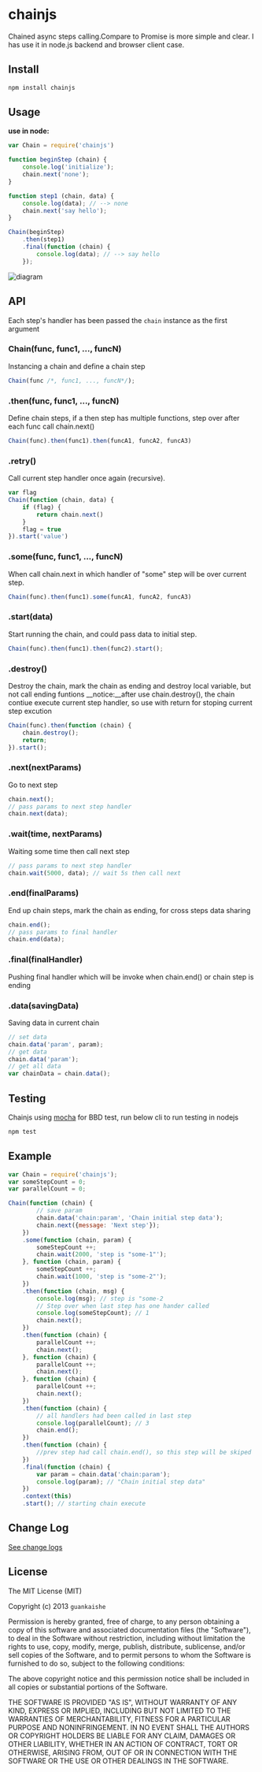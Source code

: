 chainjs
=======

Chained async steps calling.Compare to Promise is more simple and clear. I has use it in node.js backend and browser
client case.

## Install

```bash
npm install chainjs
```

## Usage

__use in node:__
```javascript
var Chain = require('chainjs')

function beginStep (chain) {
    console.log('initialize');
    chain.next('none');
}

function step1 (chain, data) {
    console.log(data); // --> none
    chain.next('say hello');
}

Chain(beginStep)
    .then(step1)
    .final(function (chain) {
        console.log(data); // --> say hello
    });
```

![diagram](http://switer.qiniudn.com/chainjs-diagram.png)

## API
Each step's handler has been passed the `chain` instance as the first argument

### Chain(func, func1, ..., funcN)
Instancing a chain and define a chain step
```javascript
Chain(func /*, func1, ..., funcN*/);
```

### .then(func, func1, ..., funcN)
Define chain steps, if a then step has multiple functions, step over after each func call chain.next()
```javascript
Chain(func).then(func1).then(funcA1, funcA2, funcA3)
```

### .retry()
Call current step handler once again (recursive).
```javascript
var flag
Chain(function (chain, data) {
    if (flag) {
        return chain.next()
    }
    flag = true
}).start('value')
```

### .some(func, func1, ..., funcN)
When call chain.next in which handler of "some" step will be over current step.
```javascript
Chain(func).then(func1).some(funcA1, funcA2, funcA3)
```

### .start(data)
Start running the chain, and could pass data to initial step.
```javascript
Chain(func).then(func1).then(func2).start();
```

### .destroy()
Destroy the chain, mark the chain as ending and destroy local variable, but not call ending funtions
__notice:__after use chain.destroy(), the chain contiue execute current step handler, 
so use with return for stoping current step excution
```javascript
Chain(func).then(function (chain) {
    chain.destroy();
    return;
}).start();
```

### .next(nextParams)
Go to next step
```javascript
chain.next();
// pass params to next step handler
chain.next(data);
```

### .wait(time, nextParams)
Waiting some time then call next step
```javascript
// pass params to next step handler
chain.wait(5000, data); // wait 5s then call next
```

### .end(finalParams)
End up chain steps, mark the chain as ending, for cross steps data sharing
```javascript
chain.end();
// pass params to final handler
chain.end(data);
```

### .final(finalHandler)
Pushing final handler which will be invoke when chain.end() or chain step is ending

### .data(savingData)
Saving data in current chain
```javascript
// set data
chain.data('param', param);
// get data
chain.data('param');
// get all data
var chainData = chain.data();
```

## Testing
Chainjs using [mocha](http://mochajs.org/) for BBD test, run below cli to run testing in nodejs
```bash
npm test
```

## Example

```javascript
var Chain = require('chainjs');
var someStepCount = 0;
var parallelCount = 0;

Chain(function (chain) {
        // save param
        chain.data('chain:param', 'Chain initial step data');
        chain.next({message: 'Next step'});
    })
    .some(function (chain, param) {
        someStepCount ++;
        chain.wait(2000, 'step is "some-1"');
    }, function (chain, param) {
        someStepCount ++;
        chain.wait(1000, 'step is "some-2"');
    })
    .then(function (chain, msg) {
        console.log(msg); // step is "some-2
        // Step over when last step has one hander called
        console.log(someStepCount); // 1
        chain.next();
    })
    .then(function (chain) {
        parallelCount ++;
        chain.next();
    }, function (chain) {
        parallelCount ++;
        chain.next();
    }, function (chain) {
        parallelCount ++;
        chain.next();
    })
    .then(function (chain) {
        // all handlers had been called in last step
        console.log(parallelCount); // 3
        chain.end();
    })
    .then(function (chain) {
        //prev step had call chain.end(), so this step will be skiped
    })
    .final(function (chain) {
        var param = chain.data('chain:param');
        console.log(param); // "Chain initial step data"
    })
    .context(this)
    .start(); // starting chain execute
```

## Change Log

[See change logs](https://github.com/switer/chainjs/blob/master/CHANGELOG.md)

## License

The MIT License (MIT)

Copyright (c) 2013 `guankaishe`

Permission is hereby granted, free of charge, to any person obtaining a copy of
this software and associated documentation files (the "Software"), to deal in
the Software without restriction, including without limitation the rights to
use, copy, modify, merge, publish, distribute, sublicense, and/or sell copies of
the Software, and to permit persons to whom the Software is furnished to do so,
subject to the following conditions:

The above copyright notice and this permission notice shall be included in all
copies or substantial portions of the Software.

THE SOFTWARE IS PROVIDED "AS IS", WITHOUT WARRANTY OF ANY KIND, EXPRESS OR
IMPLIED, INCLUDING BUT NOT LIMITED TO THE WARRANTIES OF MERCHANTABILITY, FITNESS
FOR A PARTICULAR PURPOSE AND NONINFRINGEMENT. IN NO EVENT SHALL THE AUTHORS OR
COPYRIGHT HOLDERS BE LIABLE FOR ANY CLAIM, DAMAGES OR OTHER LIABILITY, WHETHER
IN AN ACTION OF CONTRACT, TORT OR OTHERWISE, ARISING FROM, OUT OF OR IN
CONNECTION WITH THE SOFTWARE OR THE USE OR OTHER DEALINGS IN THE SOFTWARE.

